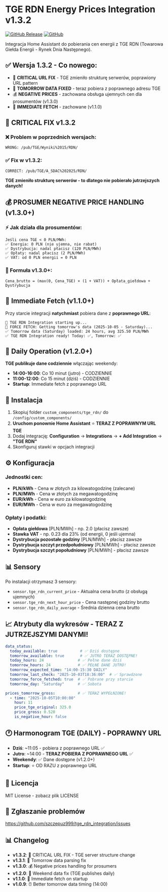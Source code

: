 # TGE RDN Energy Prices Integration v1.3.2

[![GitHub Release](https://img.shields.io/github/release/szczepuz999/tge_rdn_integration.svg?style=flat-square)](https://github.com/szczepuz999/tge_rdn_integration/releases)
[![GitHub](https://img.shields.io/github/license/szczepuz999/tge_rdn_integration.svg?style=flat-square)](LICENSE)

Integracja Home Assistant do pobierania cen energii z TGE RDN (Towarowa Giełda Energii - Rynek Dnia Następnego).

## ✅ Wersja 1.3.2 - Co nowego:

- 🚨 **CRITICAL URL FIX** - TGE zmieniło strukturę serwerów, poprawiony URL pattern
- 📡 **TOMORROW DATA FIXED** - teraz pobiera z poprawnego adresu TGE
- 💰 **NEGATIVE PRICES** - zachowana obsługa ujemnych cen dla prosumentów (v1.3.0)
- 🚀 **IMMEDIATE FETCH** - zachowane (v1.1.0)

## 🚨 CRITICAL FIX v1.3.2

### ❌ Problem w poprzednich wersjach:
```
WRONG: /pub/TGE/Wyniki%2015/RDN/
```

### ✅ Fix w v1.3.2:
```
CORRECT: /pub/TGE/A_SDAC%202025/RDN/
```

**TGE zmieniło strukturę serwerów - to dlatego nie pobierało jutrzejszych danych!**

## 💰 PROSUMER NEGATIVE PRICE HANDLING (v1.3.0+)

### ⚡ Jak działa dla prosumentów:
```
Jeśli cena TGE < 0 PLN/MWh:
✅ Energia: 0 PLN (nie ujemna, nie rabat)
✅ Dystrybucja: nadal płacisz (120 PLN/MWh)
✅ Opłaty: nadal płacisz (2 PLN/MWh)
✅ VAT: od 0 PLN energii = 0 PLN
```

### 🧮 Formuła v1.3.0+:
```
Cena_brutto = (max(0, Cena_TGE) × (1 + VAT)) + Opłata_giełdowa + Dystrybucja
```

## 🚀 Immediate Fetch (v1.1.0+)

Przy starcie integracji **natychmiast** pobiera dane z **poprawnego URL**:
```
🚀 TGE RDN Integration starting up...
📡 FORCE FETCH: Getting tomorrow's data (2025-10-05 - Saturday)...
✅ Tomorrow data (Saturday) loaded: 24 hours, avg 325.50 PLN/MWh
✅ TGE RDN Integration ready! Today: ✅, Tomorrow: ✅
```

## 📅 Daily Operation (v1.2.0+)

**TGE publikuje dane codziennie** włączając weekendy:
- **14:00-16:00**: Co 10 minut (jutro) - CODZIENNIE  
- **11:00-12:00**: Co 15 minut (dziś) - CODZIENNIE
- **Startup**: Immediate fetch z poprawnego URL

## 🚀 Instalacja

1. Skopiuj folder `custom_components/tge_rdn/` do `/config/custom_components/`
2. **Uruchom ponownie Home Assistant** ⭐ **TERAZ Z POPRAWNYM URL TGE**
3. Dodaj integrację: **Configuration** → **Integrations** → **+ Add Integration** → **"TGE RDN"**
4. Skonfiguruj stawki w opcjach integracji

## ⚙️ Konfiguracja

### Jednostki cen:
- **PLN/kWh** - Cena w złotych za kilowatogodzinę (zalecane)
- **PLN/MWh** - Cena w złotych za megawatogodzinę
- **EUR/kWh** - Cena w euro za kilowatogodzinę
- **EUR/MWh** - Cena w euro za megawatogodzinę

### Opłaty i podatki:
- **Opłata giełdowa** [PLN/MWh] - np. 2.0 (płacisz zawsze)
- **Stawka VAT** - np. 0.23 dla 23% (od energii, 0 jeśli ujemna)
- **Dystrybucja pozostałe godziny** [PLN/MWh] - płacisz zawsze
- **Dystrybucja szczyt przedpołudniowy** [PLN/MWh] - płacisz zawsze
- **Dystrybucja szczyt popołudniowy** [PLN/MWh] - płacisz zawsze

## 📊 Sensory

Po instalacji otrzymasz 3 sensory:

- `sensor.tge_rdn_current_price` - Aktualna cena brutto (z obsługą ujemnych)
- `sensor.tge_rdn_next_hour_price` - Cena następnej godziny brutto
- `sensor.tge_rdn_daily_average` - Średnia dzienna cena brutto

## 📈 Atrybuty dla wykresów - TERAZ Z JUTRZEJSZYMI DANYMI!

```yaml
data_status:
  today_available: true          # ✅ Dziś dostępne
  tomorrow_available: true       # ✅ JUTRO TERAZ DOSTĘPNE! 
  today_hours: 24               # ✅ Pełne dane dziś
  tomorrow_hours: 24            # ✅ PEŁNE DANE JUTRO!
  tomorrow_expected_time: "14:00-15:30 DAILY"
  tomorrow_last_check: "2025-10-03T18:36:00"  # ✅ Sprawdzone
  tomorrow_force_fetched: true  # ✅ Pobrane przy starcie
  tomorrow_day: "Saturday"      # ✅ Sobota

prices_tomorrow_gross:          # ✅ TERAZ WYPEŁNIONE!
  - time: "2025-10-05T10:00:00"
    hour: 11
    price_tge_original: 325.0
    price_gross: 0.528
    is_negative_hour: false
```

## 🕐 Harmonogram TGE (DAILY) - POPRAWNY URL

- **Dziś**: ~11:05 - pobiera z poprawnego URL ✅
- **Jutro**: ~14:00 - **TERAZ POBIERA Z POPRAWNEGO URL** ✅
- **Weekendy**: ✅ Dane dostępne (v1.2.0+)
- **Startup**: ⭐ OD RAZU z poprawnego URL

## 📄 Licencja

MIT License - zobacz plik LICENSE

## 🐛 Zgłaszanie problemów

https://github.com/szczepuz999/tge_rdn_integration/issues

## 📊 Changelog

- **v1.3.2**: 🚨 CRITICAL URL FIX - TGE server structure change
- **v1.3.1**: 🔧 Tomorrow data parsing fix
- **v1.3.0**: 💰 Negative prices handling for prosumers
- **v1.2.0**: 📅 Weekend data fix (TGE publishes daily)
- **v1.1.0**: 🚀 Immediate fetch on startup
- **v1.0.9**: ⏰ Better tomorrow data timing (14:00)
